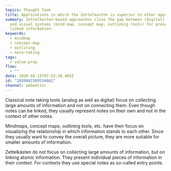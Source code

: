 ```yaml
---
topics: Thought Tank
title: Applications in which the Zettelkasten is superior to other approaches
summary: Zettelkasten-based approaches close the gap between (digital) notebooks
  and visual systems (mind map, concept map, outlining tools) for presenting
  linked information.
keywords:
  - mindmap
  - concept-map
  - outlining
  - note-taking
tags:
  - value-prop
flow:
  - ""
date: 2020-04-15T07:53:38.465Z
id: "2020041509534662"
channel: webeditor
---
```

Classical note taking tools (analog as well as digital) focus on collecting large amounts of information and not on connecting them. Even though notes can be linked, they usually represent notes on their own and not in the context of other notes.

Mindmaps, concept maps, outlining tools, etc. have their focus on visualizing the relationship in which information stands to each other. Since they usually want to convey the overall picture, they are more suitable for smaller amounts of information.

Zettelkästen do not focus on collecting large amounts of information, but on linking atomic information. They present individual pieces of information in their context. For contexts they use special notes as so-called entry points.
